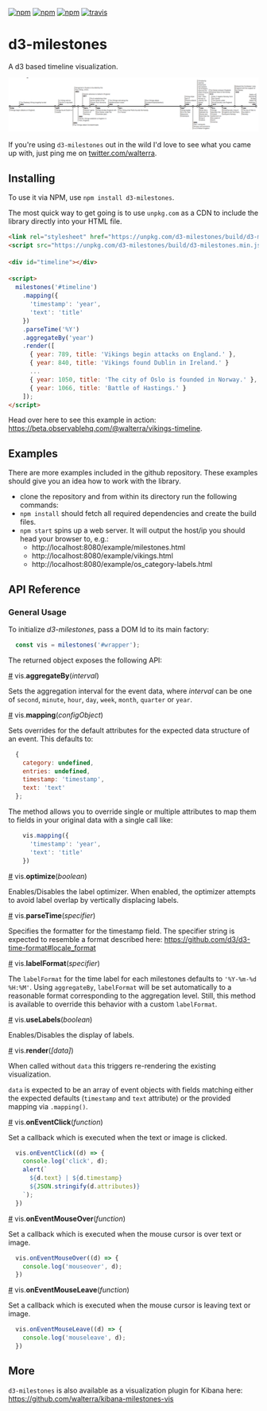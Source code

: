 [![npm](https://img.shields.io/npm/v/d3-milestones.svg?maxAge=2592000)](https://www.npmjs.com/package/d3-milestones)
[![npm](https://img.shields.io/npm/l/d3-milestones.svg?maxAge=2592000)](https://www.npmjs.com/package/d3-milestones)
[![npm](https://img.shields.io/npm/dt/d3-milestones.svg?maxAge=2592000)](https://www.npmjs.com/package/d3-milestones)
[![travis](https://api.travis-ci.org/walterra/d3-milestones.svg?branch=master)](https://travis-ci.org/walterra/d3-milestones)

# d3-milestones

A d3 based timeline visualization.

![The Viking Timeline](example/vikings.png)

If you're using `d3-milestones` out in the wild I'd love to see what you came up with, just ping me on [twitter.com/walterra](https://www.twitter.com/walterra).

## Installing

To use it via NPM, use `npm install d3-milestones`. 

The most quick way to get going is to use `unpkg.com` as a CDN to include the library directly into your HTML file.

```html
<link rel="stylesheet" href="https://unpkg.com/d3-milestones/build/d3-milestones.css">
<script src="https://unpkg.com/d3-milestones/build/d3-milestones.min.js"></script>

<div id="timeline"></div>

<script>
  milestones('#timeline')
    .mapping({
      'timestamp': 'year',
      'text': 'title'
    })
    .parseTime('%Y')
    .aggregateBy('year')
    .render([
      { year: 789, title: 'Vikings begin attacks on England.' },
      { year: 840, title: 'Vikings found Dublin in Ireland.' }
      ...
      { year: 1050, title: 'The city of Oslo is founded in Norway.' },
      { year: 1066, title: 'Battle of Hastings.' }
    ]);
</script>
```

Head over here to see this example in action: https://beta.observablehq.com/@walterra/vikings-timeline.

## Examples

There are more examples included in the github repository. These examples should give you an idea how to work with the library. 

- clone the repository and from within its directory run the following commands:
- `npm install` should fetch all required dependencies and create the build files.
- `npm start` spins up a web server. It will output the host/ip you should head your browser to, e.g.:
  - http://localhost:8080/example/milestones.html
  - http://localhost:8080/example/vikings.html
  - http://localhost:8080/example/os_category-labels.html

## API Reference

### General Usage

To initialize *d3-milestones*, pass a DOM Id to its main factory:

```javascript
  const vis = milestones('#wrapper');
```

The returned object exposes the following API:

<a name="aggregateBy" href="#aggregateBy">#</a> vis.<b>aggregateBy</b>(<i>interval</i>)

Sets the aggregation interval for the event data, where *interval* can be one of `second`, `minute`, `hour`, `day`, `week`, `month`, `quarter` or `year`.

<a name="mapping" href="#mapping">#</a> vis.<b>mapping</b>(<i>configObject</i>)

Sets overrides for the default attributes for the expected data structure of an event. This defaults to:

```js
  {
    category: undefined,
    entries: undefined,
    timestamp: 'timestamp',
    text: 'text'
  };
```

The method allows you to override single or multiple attributes to map them to fields in your original data with a single call like:

```js
    vis.mapping({
      'timestamp': 'year',
      'text': 'title'
    })
```

<a name="optimize" href="#optimize">#</a> vis.<b>optimize</b>(<i>boolean</i>)

Enables/Disables the label optimizer. When enabled, the optimizer attempts to avoid label overlap by vertically displacing labels.

<a name="parseTime" href="#parseTime">#</a> vis.<b>parseTime</b>(<i>specifier</i>)

Specifies the formatter for the timestamp field. The specifier string is expected to resemble a format described here: https://github.com/d3/d3-time-format#locale_format

<a name="labelFormat" href="#labelFormat">#</a> vis.<b>labelFormat</b>(<i>specifier</i>)

The `labelFormat` for the time label for each milestones defaults to `'%Y-%m-%d %H:%M'`. Using `aggregateBy`, `labelFormat` will be set automatically to a reasonable format corresponding to the aggregation level. Still, this method is available to override this behavior with a custom `labelFormat`.

<a name="useLabels" href="#useLabels">#</a> vis.<b>useLabels</b>(<i>boolean</i>)

Enables/Disables the display of labels.

<a name="render" href="#render">#</a> vis.<b>render</b>(<i>[data]</i>)

When called without `data` this triggers re-rendering the existing visualization.

`data` is expected to be an array of event objects with fields matching either the expected defaults (`timestamp` and `text` attribute) or the provided mapping via `.mapping()`.

<a name="onEventClick" href="#onEventClick">#</a> vis.<b>onEventClick</b>(<i>function</i>)

Set a callback which is executed when the text or image is clicked.

```js
  vis.onEventClick((d) => {
    console.log('click', d);
    alert(`
      ${d.text} | ${d.timestamp}
      ${JSON.stringify(d.attributes)}
    `);
  })
```

<a name="onEventMouseOver" href="#onEventMouseOver">#</a> vis.<b>onEventMouseOver</b>(<i>function</i>)

Set a callback which is executed when the mouse cursor is over text or image.

```js
  vis.onEventMouseOver((d) => {
    console.log('mouseover', d);
  })
```

<a name="onEventMouseLeave" href="#onEventMouseLeave">#</a> vis.<b>onEventMouseLeave</b>(<i>function</i>)

Set a callback which is executed when the mouse cursor is leaving text or image.

```js
  vis.onEventMouseLeave((d) => {
    console.log('mouseleave', d);
  })
```


## More

`d3-milestones` is also available as a visualization plugin for Kibana here: https://github.com/walterra/kibana-milestones-vis
